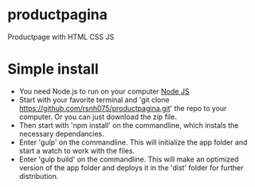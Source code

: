 # productpagina
Productpage with HTML CSS JS

# Simple install
- You need Node.js to run on your computer [Node JS](http://nodejs.org)
- Start with your favorite terminal and 'git clone https://github.com/rsnh075/productpagina.git' the repo to your computer. Or you can just download the zip file.
- Then start with 'npm install' on the commandline, which instals the necessary dependancies.
- Enter 'gulp' on the commandline. This will initialize the app folder and start a watch to work with the files.
- Enter 'gulp build' on the commandline. This will make an optimized version of the app folder and deploys it in the 'dist' folder for further distribution.
